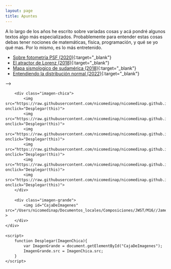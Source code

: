 ```yaml
---
layout: page
title: Apuntes
---
```


A lo largo de los años he escrito sobre variadas cosas y acá pondré algunos textos algo más especializados. Probablemente para entender estas cosas debas tener nociones de matemáticas, física, programación, y qué se yo qué mas. Por lo mismo, es lo más entretenido.

* [Sobre fotometría PSF (2020)](https://nicomedinap.github.io/2020/05/25/FotometriaPSF.html){:target="_blank"}
* [El atractor de Lorenz (2018)](https://nicomedinap.github.io/2018/11/09/Motivacion.html#El-atractor-de-Lorenz:){:target="_blank"}
* [Mapa sismologico de sudamérica (2018)](https://nicomedinap.github.io/2018/11/09/Motivacion.html#Un-mapa-sismológico-de-Sudamérica){:target="_blank"}
* [Entendiendo la distribución normal (2022)](https://nicomedinap.github.io/2022/12/15/AjustandoUnaDistribucionNormal.html){:target="_blank"}



<html>	

<!-- Estilo -->
<link rel="stylesheet" href="/public/css/EstiloObjetoAstronomico.css"> -->
<body>
	<div class="imagen">

		<div class="imagen-chica">
			<img src="https://raw.githubusercontent.com/nicomedinap/nicomedinap.github.io/master/Galeria/JWST/M16/M16_1.jpg" onclick="Desplegar(this)">
			<img src="https://raw.githubusercontent.com/nicomedinap/nicomedinap.github.io/master/Galeria/JWST/M16/M16_2.jpg" onclick="Desplegar(this)">
			<img src="https://raw.githubusercontent.com/nicomedinap/nicomedinap.github.io/master/Galeria/JWST/M16/M16_3.jpg" onclick="Desplegar(this)">
			<img src="https://raw.githubusercontent.com/nicomedinap/nicomedinap.github.io/master/Galeria/JWST/M16/M16_4.jpg" onclick="Desplegar(this)">
			<img src="https://raw.githubusercontent.com/nicomedinap/nicomedinap.github.io/master/Galeria/JWST/M16/M16_5.jpg" onclick="Desplegar(this)">
			<img src="https://raw.githubusercontent.com/nicomedinap/nicomedinap.github.io/master/Galeria/JWST/M16/M16_6.jpg" onclick="Desplegar(this)">
		</div>

		<div class="imagen-grande">
			<img id="CajaDeImagenes" src="/Users/nicomedinap/Documentos_locales/Composiciones/JWST/M16//JamesWebb_1.jpg" >
		</div>
	</div>

	<script>
		function Desplegar(ImagenChica){
			var ImagenGrande = document.getElementById("CajaDeImagenes");
			ImagenGrande.src = ImagenChica.src; 
		}
	</script>

</body>
</html>